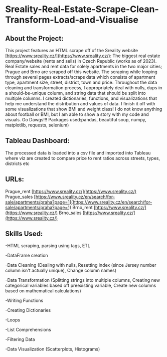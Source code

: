 # Sreality-Real-Estate-Scrape-Clean-Transform-Load-and-Visualise

## About the Project:

This project features an HTML scrape off of the Sreality website [https://www.sreality.cz/](https://www.sreality.cz/): The biggest real estate company/website (rents and sells) in Czech Republic (works as of 2023). Real Estate sales and rent data for solely apartments in the two major cities; Prague and Brno are scraped off this website. The scraping while looping through several pages extracts/scraps data which consists of apartment type, apartment size, street, district, town and price. Throughout the data cleaning and transformation process, I appropriately deal with nulls, dups in a should-be-unique column, and string data that should be split into multiple columns. I created dictionaries, functions, and visualizations that help me understand the distribution and values of data. I finish it off with some visualizations that show BMI and weight class! I do not know anything about football or BMI, but I am able to show a story with my code and visuals. Go Dawgs!!! Packages used:pandas, beautiful soup, numpy, matplotlib, requests, selenium)

## Tableau Dashboard:

The processed data is loaded into a csv file and imported into Tableau where viz are created to compare price to rent ratios across streets, types, districts etc 

## URLs:
Prague_rent [https://www.sreality.cz/](https://www.sreality.cz/)
Prague_sales [https://www.sreality.cz/en/search/for-sale/apartments/praha?page=1](https://www.sreality.cz/en/search/for-sale/apartments/praha?page=1)
Brno_rent [https://www.sreality.cz/](https://www.sreality.cz/)
Brno_sales [https://www.sreality.cz/](https://www.sreality.cz/)



## Skills Used:

-HTML scraping, parsing using tags, ETL

-DataFrame creation

-Data Cleaning (Dealing with nulls, Resetting index (since Jersey number column isn't actually unique), Change column names)

-Data Transformation (Splitting strings into multiple columns, Creating new categorical variables based off preexisting variable, Create new columns based on mathematical calculations)

-Writing Functions

-Creating Dictionaries

-Loops

-List Comprehensions

-Filtering Data

-Data Visualization (Scatterplots, Histograms)
